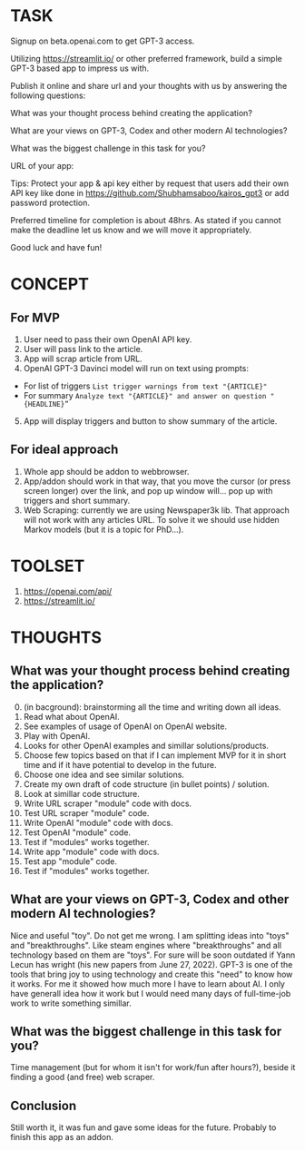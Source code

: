 # TASK
Signup on beta.openai.com to get GPT-3 access.

Utilizing https://streamlit.io/ or other preferred framework, build a simple GPT-3 based app to impress us with.

Publish it online and share url and your thoughts with us by answering the following questions:

What was your thought process behind creating the application?

What are your views on GPT-3, Codex and other modern AI technologies?

What was the biggest challenge in this task for you?

URL of your app:

Tips: Protect your app & api key either by request that users add their own API key like done in https://github.com/Shubhamsaboo/kairos_gpt3 or add password protection.

Preferred timeline for completion is about 48hrs. As stated if you cannot make the deadline let us know and we will move it appropriately.

Good luck and have fun!

# CONCEPT
## For MVP
1. User need to pass their own OpenAI API key.
2. User will pass link to the article.
3. App will scrap article from URL. 
4. OpenAI GPT-3 Davinci model will run on text using prompts:
* For list of triggers `List trigger warnings from text "{ARTICLE}"`
* For summary `Analyze text "{ARTICLE}" and answer on question "{HEADLINE}”`
5. App will display triggers and button to show summary of the article.

## For ideal approach
1. Whole app should be addon to webbrowser.
2. App/addon should work in that way, that you move the cursor (or press screen longer) over the link, and pop up window will... pop up with triggers and short summary.
3. Web Scraping: currently we are using Newspaper3k lib. That approach will not work with any articles URL. To solve it we should use hidden Markov models (but it is a topic for PhD...).

# TOOLSET
1. https://openai.com/api/
2. https://streamlit.io/

# THOUGHTS
## What was your thought process behind creating the application?
0. (in bacground): brainstorming all the time and writing down all ideas.
1. Read what about OpenAI.
2. See examples of usage of OpenAI on OpenAI website.
3. Play with OpenAI.
4. Looks for other OpenAI examples and simillar solutions/products.
5. Choose few topics based on that if I can implement MVP for it in short time and if it have potential to develop in the future.
6. Choose one idea and see similar solutions.
7. Create my own draft of code structure (in bullet points) / solution.
8. Look at simillar code structure.
9. Write URL scraper "module" code with docs.
10. Test URL scraper "module" code.
11. Write OpenAI "module" code with docs.
12. Test OpenAI "module" code.
13. Test if "modules" works together.
14. Write app "module" code with docs.
15. Test app "module" code.
16. Test if "modules" works together.

## What are your views on GPT-3, Codex and other modern AI technologies?
Nice and useful "toy". Do not get me wrong. I am splitting ideas into "toys" and "breakthroughs". Like steam engines where "breakthroughs" and all technology based on them are "toys". For sure will be soon outdated if Yann Lecun has wright (his new papers from June 27, 2022).
GPT-3 is one of the tools that bring joy to using technology and create this "need" to know how it works. For me it showed how much more I have to learn about AI. I only have generall idea how it work but I would need many days of full-time-job work to write something simillar.
## What was the biggest challenge in this task for you?
Time management (but for whom it isn't for work/fun after hours?), beside it finding a good (and free) web scraper.

## Conclusion
Still worth it, it was fun and gave some ideas for the future. Probably to finish this app as an addon.